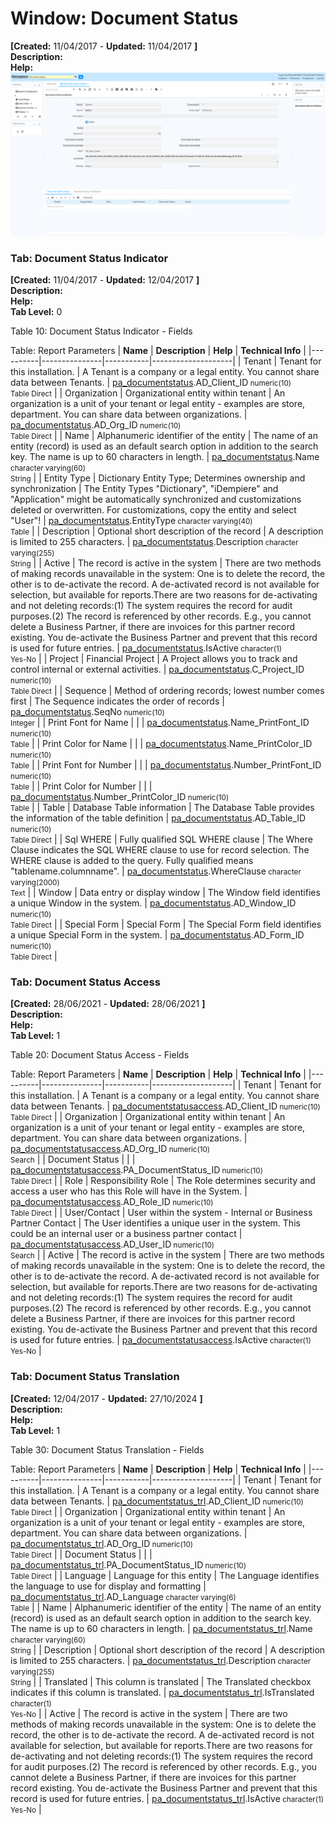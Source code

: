# Window: Document Status

**[Created:** 11/04/2017 - **Updated:** 11/04/2017 **]**  
**Description:**   
**Help:**   
![](/img/docs/manual/DocumentStatus-Window_iDempiere_v12.0.0.png)

### Tab: Document Status Indicator

**[Created:** 11/04/2017 - **Updated:** 12/04/2017 **]**   
**Description:**   
**Help:**   
**Tab Level:** 0

Table 10: Document Status Indicator - Fields 

Table: Report Parameters
| **Name** | **Description** | **Help** | **Technical Info** |
|----------|---------------|-----------|--------------------|
| Tenant | Tenant for this installation. | A Tenant is a company or a legal entity. You cannot share data between Tenants. | [pa_documentstatus](https://idempiere-schemaspy.muriloht.com/adempiere/tables/pa_documentstatus.html).AD_Client_ID<small> numeric(10) <br/> Table Direct</small> | 
| Organization | Organizational entity within tenant | An organization is a unit of your tenant or legal entity - examples are store, department. You can share data between organizations. | [pa_documentstatus](https://idempiere-schemaspy.muriloht.com/adempiere/tables/pa_documentstatus.html).AD_Org_ID<small> numeric(10) <br/> Table Direct</small> | 
| Name | Alphanumeric identifier of the entity | The name of an entity (record) is used as an default search option in addition to the search key. The name is up to 60 characters in length. | [pa_documentstatus](https://idempiere-schemaspy.muriloht.com/adempiere/tables/pa_documentstatus.html).Name<small> character varying(60) <br/> String</small> | 
| Entity Type | Dictionary Entity Type; Determines ownership and synchronization | The Entity Types &quot;Dictionary&quot;, &quot;iDempiere&quot; and &quot;Application&quot; might be automatically synchronized and customizations deleted or overwritten.  For customizations, copy the entity and select &quot;User&quot;! | [pa_documentstatus](https://idempiere-schemaspy.muriloht.com/adempiere/tables/pa_documentstatus.html).EntityType<small> character varying(40) <br/> Table</small> | 
| Description | Optional short description of the record | A description is limited to 255 characters. | [pa_documentstatus](https://idempiere-schemaspy.muriloht.com/adempiere/tables/pa_documentstatus.html).Description<small> character varying(255) <br/> String</small> | 
| Active | The record is active in the system | There are two methods of making records unavailable in the system: One is to delete the record, the other is to de-activate the record. A de-activated record is not available for selection, but available for reports.There are two reasons for de-activating and not deleting records:(1) The system requires the record for audit purposes.(2) The record is referenced by other records. E.g., you cannot delete a Business Partner, if there are invoices for this partner record existing. You de-activate the Business Partner and prevent that this record is used for future entries. | [pa_documentstatus](https://idempiere-schemaspy.muriloht.com/adempiere/tables/pa_documentstatus.html).IsActive<small> character(1) <br/> Yes-No</small> | 
| Project | Financial Project | A Project allows you to track and control internal or external activities. | [pa_documentstatus](https://idempiere-schemaspy.muriloht.com/adempiere/tables/pa_documentstatus.html).C_Project_ID<small> numeric(10) <br/> Table Direct</small> | 
| Sequence | Method of ordering records; lowest number comes first | The Sequence indicates the order of records | [pa_documentstatus](https://idempiere-schemaspy.muriloht.com/adempiere/tables/pa_documentstatus.html).SeqNo<small> numeric(10) <br/> Integer</small> | 
| Print Font for Name |  |  | [pa_documentstatus](https://idempiere-schemaspy.muriloht.com/adempiere/tables/pa_documentstatus.html).Name_PrintFont_ID<small> numeric(10) <br/> Table</small> | 
| Print Color for Name |  |  | [pa_documentstatus](https://idempiere-schemaspy.muriloht.com/adempiere/tables/pa_documentstatus.html).Name_PrintColor_ID<small> numeric(10) <br/> Table</small> | 
| Print Font for Number |  |  | [pa_documentstatus](https://idempiere-schemaspy.muriloht.com/adempiere/tables/pa_documentstatus.html).Number_PrintFont_ID<small> numeric(10) <br/> Table</small> | 
| Print Color for Number |  |  | [pa_documentstatus](https://idempiere-schemaspy.muriloht.com/adempiere/tables/pa_documentstatus.html).Number_PrintColor_ID<small> numeric(10) <br/> Table</small> | 
| Table | Database Table information | The Database Table provides the information of the table definition | [pa_documentstatus](https://idempiere-schemaspy.muriloht.com/adempiere/tables/pa_documentstatus.html).AD_Table_ID<small> numeric(10) <br/> Table Direct</small> | 
| Sql WHERE | Fully qualified SQL WHERE clause | The Where Clause indicates the SQL WHERE clause to use for record selection. The WHERE clause is added to the query. Fully qualified means &quot;tablename.columnname&quot;. | [pa_documentstatus](https://idempiere-schemaspy.muriloht.com/adempiere/tables/pa_documentstatus.html).WhereClause<small> character varying(2000) <br/> Text</small> | 
| Window | Data entry or display window | The Window field identifies a unique Window in the system. | [pa_documentstatus](https://idempiere-schemaspy.muriloht.com/adempiere/tables/pa_documentstatus.html).AD_Window_ID<small> numeric(10) <br/> Table Direct</small> | 
| Special Form | Special Form | The Special Form field identifies a unique Special Form in the system. | [pa_documentstatus](https://idempiere-schemaspy.muriloht.com/adempiere/tables/pa_documentstatus.html).AD_Form_ID<small> numeric(10) <br/> Table Direct</small> | 


### Tab: Document Status Access

**[Created:** 28/06/2021 - **Updated:** 28/06/2021 **]**   
**Description:**   
**Help:**   
**Tab Level:** 1

Table 20: Document Status Access - Fields 

Table: Report Parameters
| **Name** | **Description** | **Help** | **Technical Info** |
|----------|---------------|-----------|--------------------|
| Tenant | Tenant for this installation. | A Tenant is a company or a legal entity. You cannot share data between Tenants. | [pa_documentstatusaccess](https://idempiere-schemaspy.muriloht.com/adempiere/tables/pa_documentstatusaccess.html).AD_Client_ID<small> numeric(10) <br/> Table Direct</small> | 
| Organization | Organizational entity within tenant | An organization is a unit of your tenant or legal entity - examples are store, department. You can share data between organizations. | [pa_documentstatusaccess](https://idempiere-schemaspy.muriloht.com/adempiere/tables/pa_documentstatusaccess.html).AD_Org_ID<small> numeric(10) <br/> Search</small> | 
| Document Status |  |  | [pa_documentstatusaccess](https://idempiere-schemaspy.muriloht.com/adempiere/tables/pa_documentstatusaccess.html).PA_DocumentStatus_ID<small> numeric(10) <br/> Table Direct</small> | 
| Role | Responsibility Role | The Role determines security and access a user who has this Role will have in the System. | [pa_documentstatusaccess](https://idempiere-schemaspy.muriloht.com/adempiere/tables/pa_documentstatusaccess.html).AD_Role_ID<small> numeric(10) <br/> Table Direct</small> | 
| User/Contact | User within the system - Internal or Business Partner Contact | The User identifies a unique user in the system. This could be an internal user or a business partner contact | [pa_documentstatusaccess](https://idempiere-schemaspy.muriloht.com/adempiere/tables/pa_documentstatusaccess.html).AD_User_ID<small> numeric(10) <br/> Search</small> | 
| Active | The record is active in the system | There are two methods of making records unavailable in the system: One is to delete the record, the other is to de-activate the record. A de-activated record is not available for selection, but available for reports.There are two reasons for de-activating and not deleting records:(1) The system requires the record for audit purposes.(2) The record is referenced by other records. E.g., you cannot delete a Business Partner, if there are invoices for this partner record existing. You de-activate the Business Partner and prevent that this record is used for future entries. | [pa_documentstatusaccess](https://idempiere-schemaspy.muriloht.com/adempiere/tables/pa_documentstatusaccess.html).IsActive<small> character(1) <br/> Yes-No</small> | 


### Tab: Document Status Translation

**[Created:** 12/04/2017 - **Updated:** 27/10/2024 **]**   
**Description:**   
**Help:**   
**Tab Level:** 1

Table 30: Document Status Translation - Fields 

Table: Report Parameters
| **Name** | **Description** | **Help** | **Technical Info** |
|----------|---------------|-----------|--------------------|
| Tenant | Tenant for this installation. | A Tenant is a company or a legal entity. You cannot share data between Tenants. | [pa_documentstatus_trl](https://idempiere-schemaspy.muriloht.com/adempiere/tables/pa_documentstatus_trl.html).AD_Client_ID<small> numeric(10) <br/> Table Direct</small> | 
| Organization | Organizational entity within tenant | An organization is a unit of your tenant or legal entity - examples are store, department. You can share data between organizations. | [pa_documentstatus_trl](https://idempiere-schemaspy.muriloht.com/adempiere/tables/pa_documentstatus_trl.html).AD_Org_ID<small> numeric(10) <br/> Table Direct</small> | 
| Document Status |  |  | [pa_documentstatus_trl](https://idempiere-schemaspy.muriloht.com/adempiere/tables/pa_documentstatus_trl.html).PA_DocumentStatus_ID<small> numeric(10) <br/> Table Direct</small> | 
| Language | Language for this entity | The Language identifies the language to use for display and formatting | [pa_documentstatus_trl](https://idempiere-schemaspy.muriloht.com/adempiere/tables/pa_documentstatus_trl.html).AD_Language<small> character varying(6) <br/> Table</small> | 
| Name | Alphanumeric identifier of the entity | The name of an entity (record) is used as an default search option in addition to the search key. The name is up to 60 characters in length. | [pa_documentstatus_trl](https://idempiere-schemaspy.muriloht.com/adempiere/tables/pa_documentstatus_trl.html).Name<small> character varying(60) <br/> String</small> | 
| Description | Optional short description of the record | A description is limited to 255 characters. | [pa_documentstatus_trl](https://idempiere-schemaspy.muriloht.com/adempiere/tables/pa_documentstatus_trl.html).Description<small> character varying(255) <br/> String</small> | 
| Translated | This column is translated | The Translated checkbox indicates if this column is translated. | [pa_documentstatus_trl](https://idempiere-schemaspy.muriloht.com/adempiere/tables/pa_documentstatus_trl.html).IsTranslated<small> character(1) <br/> Yes-No</small> | 
| Active | The record is active in the system | There are two methods of making records unavailable in the system: One is to delete the record, the other is to de-activate the record. A de-activated record is not available for selection, but available for reports.There are two reasons for de-activating and not deleting records:(1) The system requires the record for audit purposes.(2) The record is referenced by other records. E.g., you cannot delete a Business Partner, if there are invoices for this partner record existing. You de-activate the Business Partner and prevent that this record is used for future entries. | [pa_documentstatus_trl](https://idempiere-schemaspy.muriloht.com/adempiere/tables/pa_documentstatus_trl.html).IsActive<small> character(1) <br/> Yes-No</small> | 


